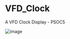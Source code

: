 # VFD_Clock
A VFD Clock Display - PSOC5


![image](https://github.com/user-attachments/assets/8f6c4499-c0bd-4800-9016-e03936ec9980)
